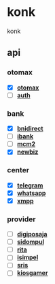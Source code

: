 # konk

konk

## api

### otomax

- [x] **[otomax](./src/api/otomax/rest.http)**
- [ ] **[auth](./src/api/auth/rest.http)**

### bank

- [x] **[bnidirect](./src/api/bank/bnidirect.rest.http)**
- [ ] **[ibank](./src/api/bank/ibank.rest.http)**
- [ ] **[mcm2](./src/api/bank/mcm2.rest.http)**
- [x] **[newbiz](./src/api/bank/newbiz.rest.http)**

### center

- [x] **[telegram](./src/api/center/telegram.rest.http)**
- [x] **[whatsapp](./src/api/center/whatsapp.rest.http)**
- [x] **[xmpp](./src/api/center/xmpp.rest.http)**

### provider

- [ ] **[digiposaja](./src/api/digiposaja/rest.http)**
- [ ] **[sidompul](./src/api/sidompul/rest.http)**
- [ ] **[rita](./src/api/rita/rest.http)**
- [ ] **[isimpel](./src/api/isimpel/rest.http)**
- [ ] **[sris](./src/api/sris/rest.http)**
- [ ] **[kiosgamer](./src/api/kiosgamer/rest.http)**
